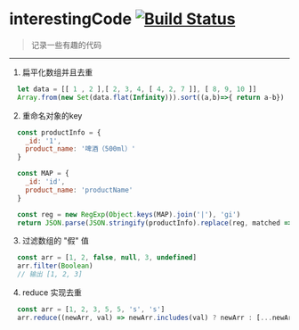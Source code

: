 # interestingCode [![Build Status](https://travis-ci.org/yangsenlin/snsdemo.svg?branch=master)](https://travis-ci.org/liyang0612/interestingCode)
> 记录一些有趣的代码

------------


1. 扁平化数组并且去重

```javascript
  let data = [[ 1 , 2 ],[ 2, 3, 4, [ 4, 2, 7 ]], [ 8, 9, 10 ]]
  Array.from(new Set(data.flat(Infinity))).sort((a,b)=>{ return a-b})
```

2. 重命名对象的key
   
```javascript
  const productInfo = {
    _id: '1',
    product_name: '啤酒（500ml）'
  }

  const MAP = {
    _id: 'id',
    product_name: 'productName'
  }

  const reg = new RegExp(Object.keys(MAP).join('|'), 'gi')
  return JSON.parse(JSON.stringify(productInfo).replace(reg, matched => MAP[matched]))
```

3. 过滤数组的 "假" 值

```javascript
  const arr = [1, 2, false, null, 3, undefined]
  arr.filter(Boolean)
  // 输出 [1, 2, 3]
```

4. reduce 实现去重

```javascript
  const arr = [1, 2, 3, 5, 5, 's', 's']
  arr.reduce((newArr, val) => newArr.includes(val) ? newArr : [...newArr, val], [])
```
